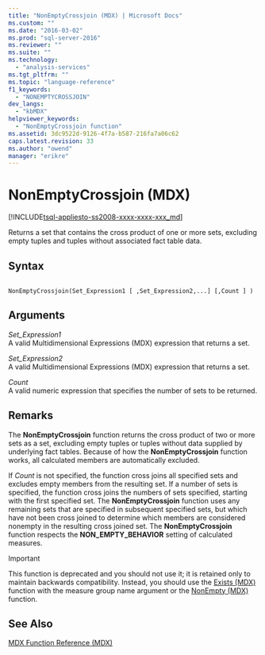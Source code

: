 ```yaml
---
title: "NonEmptyCrossjoin (MDX) | Microsoft Docs"
ms.custom: ""
ms.date: "2016-03-02"
ms.prod: "sql-server-2016"
ms.reviewer: ""
ms.suite: ""
ms.technology: 
  - "analysis-services"
ms.tgt_pltfrm: ""
ms.topic: "language-reference"
f1_keywords: 
  - "NONEMPTYCROSSJOIN"
dev_langs: 
  - "kbMDX"
helpviewer_keywords: 
  - "NonEmptyCrossjoin function"
ms.assetid: 3dc9522d-9126-4f7a-b587-216fa7a06c62
caps.latest.revision: 33
ms.author: "owend"
manager: "erikre"
---
```

# NonEmptyCrossjoin (MDX)
[!INCLUDE[tsql-appliesto-ss2008-xxxx-xxxx-xxx_md](../database-engine/configure/windows/includes/tsql-appliesto-ss2008-xxxx-xxxx-xxx-md.md)]

  Returns a set that contains the cross product of one or more sets, excluding empty tuples and tuples without associated fact table data.  
  
## Syntax  
  
```  
  
NonEmptyCrossjoin(Set_Expression1 [ ,Set_Expression2,...] [,Count ] )  
```  
  
## Arguments  
 *Set_Expression1*  
 A valid Multidimensional Expressions (MDX) expression that returns a set.  
  
 *Set_Expression2*  
 A valid Multidimensional Expressions (MDX) expression that returns a set.  
  
 *Count*  
 A valid numeric expression that specifies the number of sets to be returned.  
  
## Remarks  
 The **NonEmptyCrossjoin** function returns the cross product of two or more sets as a set, excluding empty tuples or tuples without data supplied by underlying fact tables. Because of how the **NonEmptyCrossjoin** function works, all calculated members are automatically excluded.  
  
 If *Count* is not specified, the function cross joins all specified sets and excludes empty members from the resulting set. If a number of sets is specified, the function cross joins the numbers of sets specified, starting with the first specified set. The **NonEmptyCrossjoin** function uses any remaining sets that are specified in subsequent specified sets, but which have not been cross joined to determine which members are considered nonempty in the resulting cross joined set. The **NonEmptyCrossjoin** function respects the **NON_EMPTY_BEHAVIOR** setting of calculated measures.  
  
> [!IMPORTANT]  
>  This function is deprecated and you should not use it; it is retained only to maintain backwards compatibility. Instead, you should use the [Exists (MDX)](../mdx/exists-mdx.md) function with the measure group name argument or the [NonEmpty (MDX)](../mdx/nonempty-mdx.md) function.  
  
## See Also  
 [MDX Function Reference &#40;MDX&#41;](../mdx/mdx-function-reference-mdx.md)  
  
  